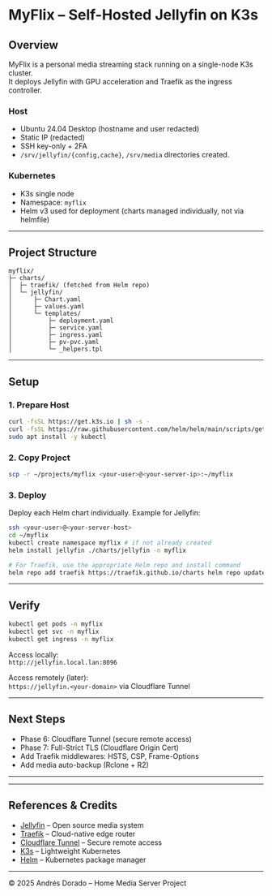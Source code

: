 # MyFlix – Self-Hosted Jellyfin on K3s

## Overview

MyFlix is a personal media streaming stack running on a single-node K3s cluster.  
It deploys Jellyfin with GPU acceleration and Traefik as the ingress controller.

### Host

- Ubuntu 24.04 Desktop (hostname and user redacted)
- Static IP (redacted)
- SSH key-only + 2FA
- `/srv/jellyfin/{config,cache}`, `/srv/media` directories created.

### Kubernetes

- K3s single node
- Namespace: `myflix`
- Helm v3 used for deployment (charts managed individually, not via helmfile)

---

## Project Structure

```
myflix/
├─ charts/
│  ├─ traefik/ (fetched from Helm repo)
│  └─ jellyfin/
│      ├─ Chart.yaml
│      ├─ values.yaml
│      └─ templates/
│          ├─ deployment.yaml
│          ├─ service.yaml
│          ├─ ingress.yaml
│          ├─ pv-pvc.yaml
│          └─ _helpers.tpl
```

---

## Setup

### 1. Prepare Host

```bash
curl -fsSL https://get.k3s.io | sh -s -
curl -fsSL https://raw.githubusercontent.com/helm/helm/main/scripts/get-helm-3 | bash
sudo apt install -y kubectl
```

### 2. Copy Project

```bash
scp -r ~/projects/myflix <your-user>@<your-server-ip>:~/myflix
```

### 3. Deploy

Deploy each Helm chart individually. Example for Jellyfin:

```bash
ssh <your-user>@<your-server-host>
cd ~/myflix
kubectl create namespace myflix # if not already created
helm install jellyfin ./charts/jellyfin -n myflix

# For Traefik, use the appropriate Helm repo and install command
helm repo add traefik https://traefik.github.io/charts helm repo update helm install traefik traefik/traefik \ --namespace kube-system \ --set service.type=ClusterIP \ --set ingressClass.enabled=true \ --set ingressClass.isDefaultClass=true
```

---

## Verify

```bash
kubectl get pods -n myflix
kubectl get svc -n myflix
kubectl get ingress -n myflix
```

Access locally:  
`http://jellyfin.local.lan:8096`

Access remotely (later):  
`https://jellyfin.<your-domain>` via Cloudflare Tunnel

---

## Next Steps

- Phase 6: Cloudflare Tunnel (secure remote access)
- Phase 7: Full-Strict TLS (Cloudflare Origin Cert)
- Add Traefik middlewares: HSTS, CSP, Frame-Options
- Add media auto-backup (Rclone + R2)

---

---

## References & Credits

- [Jellyfin](https://jellyfin.org/) – Open source media system
- [Traefik](https://traefik.io/) – Cloud-native edge router
- [Cloudflare Tunnel](https://developers.cloudflare.com/cloudflare-one/connections/connect-apps/) – Secure remote access
- [K3s](https://k3s.io/) – Lightweight Kubernetes
- [Helm](https://helm.sh/) – Kubernetes package manager

---

© 2025 Andrés Dorado – Home Media Server Project
